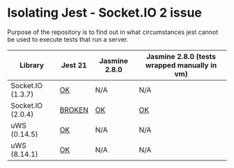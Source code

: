 # Isolating Jest - Socket.IO 2 issue

Purpose of the repository is to find out in what circumstances jest cannot be used to execute tests that run a server.

| Library                    | Jest 21                                   | Jasmine 2.8.0                               | Jasmine 2.8.0 (tests wrapped manually in vm) |
| -------------------------- | ----------------------------------------- | ------------------------------------------- | -------------------------------------------- |
| Socket.IO (1.3.7)          | [OK](packages/jest-21-socketio-1.3.7)     | N/A                                         | N/A                                          | 
| Socket.IO (2.0.4)          | [BROKEN](packages/jest-21-socketio-2.0.4) | [OK](packages/jasmine-2.8.0-socketio-2.0.4) | [OK](packages/jasmine-2.8.0-socketio-2.0.4)  |
| uWS (0.14.5)               | [OK](packages/jest-21-uws-0.14.5)         | N/A                                         | N/A                                          | 
| uWS (8.14.1)               | [OK](packages/jest-21-uws-8.14.1)         | N/A                                         | N/A                                          | 
